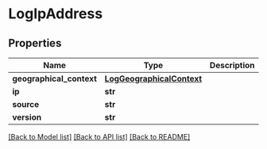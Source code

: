 # LogIpAddress

## Properties
Name | Type | Description | Notes
------------ | ------------- | ------------- | -------------
**geographical_context** | [**LogGeographicalContext**](LogGeographicalContext.md) |  | [optional] 
**ip** | **str** |  | [optional] 
**source** | **str** |  | [optional] 
**version** | **str** |  | [optional] 

[[Back to Model list]](../README.md#documentation-for-models) [[Back to API list]](../README.md#documentation-for-api-endpoints) [[Back to README]](../README.md)

